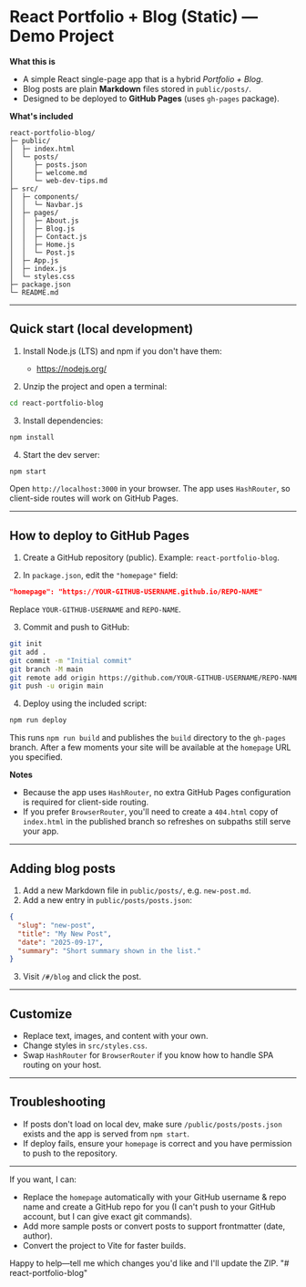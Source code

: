 # React Portfolio + Blog (Static) — Demo Project

**What this is**
- A simple React single-page app that is a hybrid *Portfolio + Blog*.
- Blog posts are plain **Markdown** files stored in `public/posts/`.
- Designed to be deployed to **GitHub Pages** (uses `gh-pages` package).

**What's included**
```
react-portfolio-blog/
├─ public/
│  ├─ index.html
│  └─ posts/
│     ├─ posts.json
│     ├─ welcome.md
│     └─ web-dev-tips.md
├─ src/
│  ├─ components/
│  │  └─ Navbar.js
│  ├─ pages/
│  │  ├─ About.js
│  │  ├─ Blog.js
│  │  ├─ Contact.js
│  │  ├─ Home.js
│  │  └─ Post.js
│  ├─ App.js
│  ├─ index.js
│  └─ styles.css
├─ package.json
└─ README.md
```

---

## Quick start (local development)

1. Install Node.js (LTS) and npm if you don't have them:
   - https://nodejs.org/

2. Unzip the project and open a terminal:
```bash
cd react-portfolio-blog
```

3. Install dependencies:
```bash
npm install
```

4. Start the dev server:
```bash
npm start
```
Open `http://localhost:3000` in your browser. The app uses `HashRouter`, so client-side routes will work on GitHub Pages.

---

## How to deploy to GitHub Pages

1. Create a GitHub repository (public). Example: `react-portfolio-blog`.

2. In `package.json`, edit the `"homepage"` field:
```json
"homepage": "https://YOUR-GITHUB-USERNAME.github.io/REPO-NAME"
```
Replace `YOUR-GITHUB-USERNAME` and `REPO-NAME`.

3. Commit and push to GitHub:
```bash
git init
git add .
git commit -m "Initial commit"
git branch -M main
git remote add origin https://github.com/YOUR-GITHUB-USERNAME/REPO-NAME.git
git push -u origin main
```

4. Deploy using the included script:
```bash
npm run deploy
```

This runs `npm run build` and publishes the `build` directory to the `gh-pages` branch. After a few moments your site will be available at the `homepage` URL you specified.

**Notes**
- Because the app uses `HashRouter`, no extra GitHub Pages configuration is required for client-side routing.
- If you prefer `BrowserRouter`, you'll need to create a `404.html` copy of `index.html` in the published branch so refreshes on subpaths still serve your app.

---

## Adding blog posts

1. Add a new Markdown file in `public/posts/`, e.g. `new-post.md`.
2. Add a new entry in `public/posts/posts.json`:
```json
{
  "slug": "new-post",
  "title": "My New Post",
  "date": "2025-09-17",
  "summary": "Short summary shown in the list."
}
```
3. Visit `/#/blog` and click the post.

---

## Customize

- Replace text, images, and content with your own.
- Change styles in `src/styles.css`.
- Swap `HashRouter` for `BrowserRouter` if you know how to handle SPA routing on your host.

---

## Troubleshooting

- If posts don't load on local dev, make sure `/public/posts/posts.json` exists and the app is served from `npm start`.
- If deploy fails, ensure your `homepage` is correct and you have permission to push to the repository.

---

If you want, I can:
- Replace the `homepage` automatically with your GitHub username & repo name and create a GitHub repo for you (I can't push to your GitHub account, but I can give exact git commands).
- Add more sample posts or convert posts to support frontmatter (date, author).
- Convert the project to Vite for faster builds.

Happy to help—tell me which changes you'd like and I'll update the ZIP.
"# react-portfolio-blog" 
